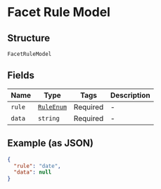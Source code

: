 
# Facet Rule Model

## Structure

`FacetRuleModel`

## Fields

| Name | Type | Tags | Description |
|  --- | --- | --- | --- |
| `rule` | [`RuleEnum`](../../doc/models/rule-enum.md) | Required | - |
| `data` | `string` | Required | - |

## Example (as JSON)

```json
{
  "rule": "date",
  "data": null
}
```

